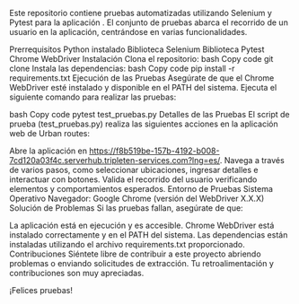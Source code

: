 Este repositorio contiene pruebas automatizadas utilizando Selenium y Pytest para la aplicación . El conjunto de pruebas abarca el recorrido de un usuario en la aplicación, centrándose en varias funcionalidades.

Prerrequisitos
Python instalado
Biblioteca Selenium
Biblioteca Pytest
Chrome WebDriver
Instalación
Clona el repositorio:
bash
Copy code
git clone
Instala las dependencias:
bash
Copy code
pip install -r requirements.txt
Ejecución de las Pruebas
Asegúrate de que el Chrome WebDriver esté instalado y disponible en el PATH del sistema. Ejecuta el siguiente comando para realizar las pruebas:

bash
Copy code
pytest test_pruebas.py
Detalles de las Pruebas
El script de prueba (test_pruebas.py) realiza las siguientes acciones en la aplicación web de Urban routes:

Abre la aplicación en https://f8b519be-157b-4192-b008-7cd120a03f4c.serverhub.tripleten-services.com?lng=es/.
Navega a través de varios pasos, como seleccionar ubicaciones, ingresar detalles e interactuar con botones.
Valida el recorrido del usuario verificando elementos y comportamientos esperados.
Entorno de Pruebas
Sistema Operativo 
Navegador: Google Chrome (versión del WebDriver X.X.X)
Solución de Problemas
Si las pruebas fallan, asegúrate de que:

La aplicación está en ejecución y es accesible.
Chrome WebDriver está instalado correctamente y en el PATH del sistema.
Las dependencias están instaladas utilizando el archivo requirements.txt proporcionado.
Contribuciones
Siéntete libre de contribuir a este proyecto abriendo problemas o enviando solicitudes de extracción. Tu retroalimentación y contribuciones son muy apreciadas.

¡Felices pruebas!






